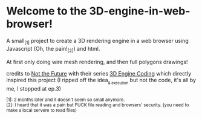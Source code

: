 # Welcome to the 3D-engine-in-web-browser!

A small<sub>[1]</sub> project to create a 3D rendering engine in a web browser using Javascript (Oh, the pain!<sub>[2]</sub>) and html.

At first only doing wire mesh rendering, and then full polygons drawings!

credits to [Not the Future](https://www.youtube.com/@notthefuture1881) with their series [3D Engine Coding](https://www.youtube.com/playlist?list=PLUvk3cvE4qoYjYuQdCIdnxRUThX63PFhk) which directly inspired this project (I ripped off the idea<sub><sub>& execution</sub></sub> but not the code, it's all by me, I stopped at ep.3)

<sub>
[1]: 2 months later and it doesn't seem so small anymore.</br>
[2]: I heard that it was a pain but FUCK file reading and browsers' security. (you need to make a local servere to read files)
</sub>
